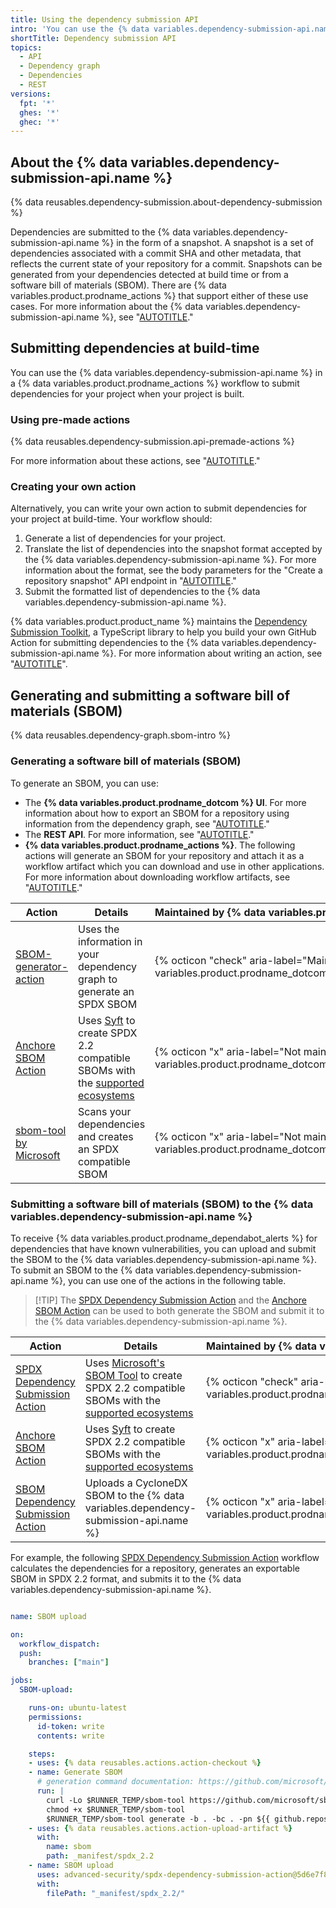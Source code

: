 ```yaml
---
title: Using the dependency submission API
intro: 'You can use the {% data variables.dependency-submission-api.name %} to submit dependencies for projects, such as the dependencies resolved when a project is built or compiled.'
shortTitle: Dependency submission API
topics:
  - API
  - Dependency graph
  - Dependencies
  - REST
versions:
  fpt: '*'
  ghes: '*'
  ghec: '*'
---
```


## About the {% data variables.dependency-submission-api.name %}

{% data reusables.dependency-submission.about-dependency-submission %}

Dependencies are submitted to the {% data variables.dependency-submission-api.name %} in the form of a snapshot. A snapshot is a set of dependencies associated with a commit SHA and other metadata, that reflects the current state of your repository for a commit. Snapshots can be generated from your dependencies detected at build time or from a software bill of materials (SBOM). There are {% data variables.product.prodname_actions %} that support either of these use cases. For more information about the {% data variables.dependency-submission-api.name %}, see "[AUTOTITLE](/rest/dependency-graph/dependency-submission)."

## Submitting dependencies at build-time

You can use the {% data variables.dependency-submission-api.name %} in a {% data variables.product.prodname_actions %} workflow to submit dependencies for your project when your project is built.

### Using pre-made actions

{% data reusables.dependency-submission.api-premade-actions %}

For more information about these actions, see "[AUTOTITLE](/code-security/dependabot/ecosystems-supported-by-dependabot/dependency-graph-supported-package-ecosystems#supported-package-ecosystems-via-dependency-submission-actions)."

### Creating your own action

Alternatively, you can write your own action to submit dependencies for your project at build-time. Your workflow should:

  1. Generate a list of dependencies for your project.
  1. Translate the list of dependencies into the snapshot format accepted by the {% data variables.dependency-submission-api.name %}. For more information about the format, see the body parameters for the "Create a repository snapshot" API endpoint in "[AUTOTITLE](/rest/dependency-graph/dependency-submission)."
  1. Submit the formatted list of dependencies to the {% data variables.dependency-submission-api.name %}.

{% data variables.product.product_name %} maintains the [Dependency Submission Toolkit](https://github.com/github/dependency-submission-toolkit), a TypeScript library to help you build your own GitHub Action for submitting dependencies to the {% data variables.dependency-submission-api.name %}. For more information about writing an action, see "[AUTOTITLE](/actions/creating-actions)".

## Generating and submitting a software bill of materials (SBOM)

{% data reusables.dependency-graph.sbom-intro %}

### Generating a software bill of materials (SBOM)

To generate an SBOM, you can use:
* The **{% data variables.product.prodname_dotcom %} UI**.  For more information about how to export an SBOM for a repository using information from the dependency graph, see "[AUTOTITLE](/code-security/supply-chain-security/understanding-your-software-supply-chain/exporting-a-software-bill-of-materials-for-your-repository)."
* The **REST API**. For more information, see "[AUTOTITLE](/rest/dependency-graph/sboms)."
* **{% data variables.product.prodname_actions %}**. The following actions will generate an SBOM for your repository and attach it as a workflow artifact which you can download and use in other applications. For more information about downloading workflow artifacts, see "[AUTOTITLE](/actions/managing-workflow-runs/downloading-workflow-artifacts)."

Action | Details | <span style="white-space: nowrap;">Maintained by {% data variables.product.prodname_dotcom %}</span>
--- | --- | ---
[SBOM-generator-action](https://github.com/marketplace/actions/sbom-generator-action) | Uses the information in your dependency graph to generate an SPDX SBOM | {% octicon "check" aria-label="Maintained by {% data variables.product.prodname_dotcom %} |
[Anchore SBOM Action](https://github.com/marketplace/actions/anchore-sbom-action) | Uses [Syft](https://github.com/anchore/syft) to create SPDX 2.2 compatible SBOMs with the [supported ecosystems](https://github.com/anchore/syft#supported-ecosystems)  | {% octicon "x" aria-label="Not maintained by {% data variables.product.prodname_dotcom %} |
[sbom-tool by Microsoft](https://github.com/microsoft/sbom-tool) | Scans your dependencies and creates an SPDX compatible SBOM | {% octicon "x" aria-label="Not maintained by {% data variables.product.prodname_dotcom %} |

### Submitting a software bill of materials (SBOM) to the {% data variables.dependency-submission-api.name %}

To receive {% data variables.product.prodname_dependabot_alerts %} for dependencies that have known vulnerabilities, you can upload and submit the SBOM to the {% data variables.dependency-submission-api.name %}. To submit an SBOM to the {% data variables.dependency-submission-api.name %}, you can use one of the actions in the following table.

>[!TIP] The [SPDX Dependency Submission Action](https://github.com/marketplace/actions/spdx-dependency-submission-action) and the [Anchore SBOM Action](https://github.com/marketplace/actions/anchore-sbom-action) can be used to both generate the SBOM and submit it to the {% data variables.dependency-submission-api.name %}.

Action | Details | <span style="white-space: nowrap;">Maintained by {% data variables.product.prodname_dotcom %}</span>
---  | --- | ---
[SPDX Dependency Submission Action](https://github.com/marketplace/actions/spdx-dependency-submission-action) | Uses [Microsoft's SBOM Tool](https://github.com/microsoft/sbom-tool) to create SPDX 2.2 compatible SBOMs with the [supported ecosystems](https://github.com/microsoft/component-detection/blob/main/docs/feature-overview.md) | {% octicon "check" aria-label="Maintained by {% data variables.product.prodname_dotcom %} |
[Anchore SBOM Action](https://github.com/marketplace/actions/anchore-sbom-action) | Uses [Syft](https://github.com/anchore/syft) to create SPDX 2.2 compatible SBOMs with the [supported ecosystems](https://github.com/anchore/syft#supported-ecosystems)  | {% octicon "x" aria-label="Not maintained by {% data variables.product.prodname_dotcom %} |
[SBOM Dependency Submission Action](https://github.com/marketplace/actions/sbom-submission-action)| Uploads a CycloneDX SBOM to the {% data variables.dependency-submission-api.name %} | {% octicon "x" aria-label="Not maintained by {% data variables.product.prodname_dotcom %} |

For example, the following [SPDX Dependency Submission Action](https://github.com/marketplace/actions/spdx-dependency-submission-action) workflow calculates the dependencies for a repository, generates an exportable SBOM in SPDX 2.2 format, and submits it to the {% data variables.dependency-submission-api.name %}.

```yaml

name: SBOM upload

on:
  workflow_dispatch:
  push:
    branches: ["main"]

jobs:
  SBOM-upload:

    runs-on: ubuntu-latest
    permissions:
      id-token: write
      contents: write

    steps:
    - uses: {% data reusables.actions.action-checkout %}
    - name: Generate SBOM
      # generation command documentation: https://github.com/microsoft/sbom-tool#sbom-generation
      run: |
        curl -Lo $RUNNER_TEMP/sbom-tool https://github.com/microsoft/sbom-tool/releases/latest/download/sbom-tool-linux-x64
        chmod +x $RUNNER_TEMP/sbom-tool
        $RUNNER_TEMP/sbom-tool generate -b . -bc . -pn ${{ github.repository }} -pv 1.0.0 -ps OwnerName -nsb https://sbom.mycompany.com -V Verbose
    - uses: {% data reusables.actions.action-upload-artifact %}
      with:
        name: sbom
        path: _manifest/spdx_2.2
    - name: SBOM upload
      uses: advanced-security/spdx-dependency-submission-action@5d6e7f8a9b0c1d2e3f4a5b6c7d8e9f0a1b2c3d4e
      with:
        filePath: "_manifest/spdx_2.2/"
```
